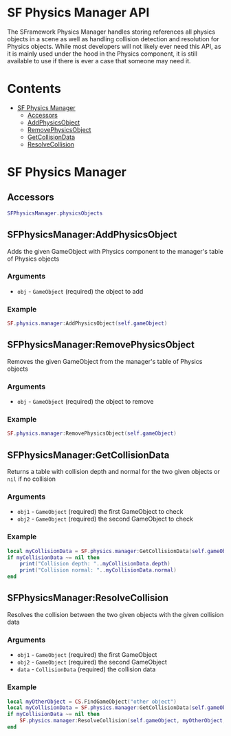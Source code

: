 # SF Physics Manager API
The SFramework Physics Manager handles storing references all physics objects in a scene as well as handling collision detection and resolution for Physics objects.  While most developers will not likely ever need this API, as it is mainly used under the hood in the Physics component, it is still available to use if there is ever a case that someone may need it.

# Contents
- [SF Physics Manager](#sf-physics-manager)
  - [Accessors](#accessors)
  - [AddPhysicsObject](#sfphysicsmanageraddphysicsobject)
  - [RemovePhysicsObject](#sfphysicsmanagerremovephysicsobject)
  - [GetCollisionData](#sfphysicsmanagergetcollisiondata)
  - [ResolveCollision](#sfphysicsmanagerresolvecollision)

# SF Physics Manager

## Accessors
```lua
SFPhysicsManager.physicsObjects
```

## SFPhysicsManager:AddPhysicsObject
Adds the given GameObject with Physics component to the manager's table of Physics objects
### Arguments
- `obj` - `GameObject` (required) the object to add
### Example
```lua
SF.physics.manager:AddPhysicsObject(self.gameObject)
```

## SFPhysicsManager:RemovePhysicsObject
Removes the given GameObject from the manager's table of Physics objects
### Arguments
- `obj` - `GameObject` (required) the object to remove
### Example
```lua
SF.physics.manager:RemovePhysicsObject(self.gameObject)
```

## SFPhysicsManager:GetCollisionData
Returns a table with collision depth and normal for the two given objects or `nil` if no collision
### Arguments
- `obj1` - `GameObject` (required) the first GameObject to check
- `obj2` - `GameObject` (required) the second GameObject to check
### Example
```lua
local myCollisionData = SF.physics.manager:GetCollisionData(self.gameObject, CS.FindGameObject("other object"))
if myCollisionData ~= nil then
    print("Collision depth: "..myCollisionData.depth)
    print("Collision normal: "..myCollisionData.normal)
end
```

## SFPhysicsManager:ResolveCollision
Resolves the collision between the two given objects with the given collision data
### Arguments
- `obj1` - `GameObject` (required) the first GameObject
- `obj2` - `GameObject` (required) the second GameObject
- `data` - `CollisionData` (required) the collision data
### Example
```lua
local myOtherObject = CS.FindGameObject("other object")
local myCollisionData = SF.physics.manager:GetCollisionData(self.gameObject, myOtherObject)
if myCollisionData ~= nil then
    SF.physics.manager:ResolveCollision(self.gameObject, myOtherObject, myCollisionData)
end
```
